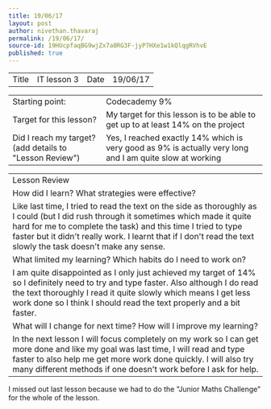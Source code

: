 ```yaml
---
title: 19/06/17
layout: post
author: nivethan.thavaraj
permalink: /19/06/17/
source-id: 19HUcpfaqBG9wjZx7a0RG3F-jyP7HXe1w1kQlqgRVhvE
published: true
---
```

<table>
  <tr>
    <td>Title</td>
    <td>IT lesson 3</td>
    <td>Date</td>
    <td>19/06/17</td>
  </tr>
</table>


<table>
  <tr>
    <td>Starting point:</td>
    <td>Codecademy 9%</td>
  </tr>
  <tr>
    <td>Target for this lesson?</td>
    <td>My target for this lesson is to be able to get up to at least 14% on the project</td>
  </tr>
  <tr>
    <td>Did I reach my target? 
(add details to "Lesson Review")</td>
    <td>Yes, I reached exactly 14% which is very good as 9% is actually very long and I am quite slow at working</td>
  </tr>
</table>


<table>
  <tr>
    <td>Lesson Review</td>
  </tr>
  <tr>
    <td>How did I learn? What strategies were effective? </td>
  </tr>
  <tr>
    <td>Like last time, I tried to read the text on the side as thoroughly as I could (but I did rush through it sometimes which made it quite hard for me to complete the task) and this time I tried to type faster but it didn't really work. I learnt that if I don't read the text slowly the task doesn't make any sense.</td>
  </tr>
  <tr>
    <td>What limited my learning? Which habits do I need to work on? </td>
  </tr>
  <tr>
    <td>I am quite disappointed as I only just achieved my target of 14% so I definitely need to try and type faster. Also although I do read the text thoroughly I read it quite slowly which means I get less work done so I think I should read the text properly and a bit faster.</td>
  </tr>
  <tr>
    <td>What will I change for next time? How will I improve my learning?                  </td>
  </tr>
  <tr>
    <td>In the next lesson I will focus completely on my work so I can get more done and like my goal was last time, I will read and type faster to also help me get more work done quickly. I will also try many different methods if one doesn't work before I ask for help.</td>
  </tr>
</table>


I missed out last lesson because we had to do the "Junior Maths Challenge" for the whole of the lesson.

